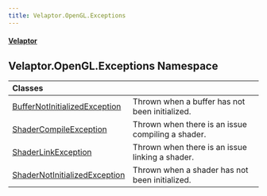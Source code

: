 ```yaml
---
title: Velaptor.OpenGL.Exceptions
---
```


#### [Velaptor](Namespaces.md 'Velaptor Namespaces')

## Velaptor.OpenGL.Exceptions Namespace

| Classes | |
| :--- | :--- |
| [BufferNotInitializedException](Velaptor.OpenGL.Exceptions.BufferNotInitializedException.md 'Velaptor.OpenGL.Exceptions.BufferNotInitializedException') | Thrown when a buffer has not been initialized. |
| [ShaderCompileException](Velaptor.OpenGL.Exceptions.ShaderCompileException.md 'Velaptor.OpenGL.Exceptions.ShaderCompileException') | Thrown when there is an issue compiling a shader. |
| [ShaderLinkException](Velaptor.OpenGL.Exceptions.ShaderLinkException.md 'Velaptor.OpenGL.Exceptions.ShaderLinkException') | Thrown when there is an issue linking a shader. |
| [ShaderNotInitializedException](Velaptor.OpenGL.Exceptions.ShaderNotInitializedException.md 'Velaptor.OpenGL.Exceptions.ShaderNotInitializedException') | Thrown when a shader has not been initialized. |
